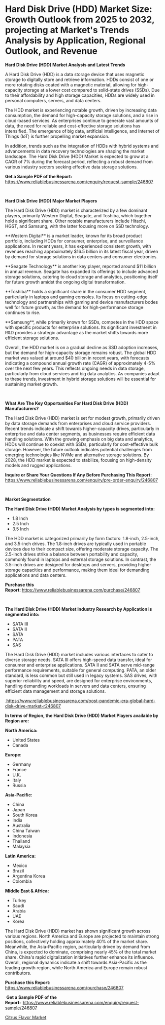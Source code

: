 <p><h1>Hard Disk Drive (HDD) Market Size: Growth Outlook from 2025 to 2032, projecting at Market's Trends Analysis by Application, Regional Outlook, and Revenue</h1></p><p><strong>Hard Disk Drive (HDD) Market Analysis and Latest Trends</strong></p>
<p><p>A Hard Disk Drive (HDD) is a data storage device that uses magnetic storage to digitally store and retrieve information. HDDs consist of one or more rotating disks coated with a magnetic material, allowing for high-capacity storage at a lower cost compared to solid-state drives (SSDs). Due to their affordability and high storage capacities, HDDs are widely used in personal computers, servers, and data centers.</p><p>The HDD market is experiencing notable growth, driven by increasing data consumption, the demand for high-capacity storage solutions, and a rise in cloud-based services. As enterprises continue to generate vast amounts of data, the need for reliable and cost-effective storage solutions has intensified. The emergence of big data, artificial intelligence, and Internet of Things (IoT) is further propelling market expansion.</p><p>In addition, trends such as the integration of HDDs with hybrid systems and advancements in data recovery technologies are shaping the market landscape. The Hard Disk Drive (HDD) Market is expected to grow at a CAGR of 7% during the forecast period, reflecting a robust demand from various industry sectors seeking effective data storage solutions.</p></p>
<p><strong>Get a Sample PDF of the Report:&nbsp;</strong> <a href="https://www.reliablebusinessarena.com/enquiry/request-sample/246807?utm_campaign=3017&utm_medium=2&utm_source=Github&utm_content=ia&utm_term=30032025&utm_id=hard-disk-drive-hdd">https://www.reliablebusinessarena.com/enquiry/request-sample/246807</a></p>
<p>&nbsp;</p>
<p><strong>Hard Disk Drive (HDD) Major Market Players</strong></p>
<p><p>The Hard Disk Drive (HDD) market is characterized by a few dominant players, primarily Western Digital, Seagate, and Toshiba, which together hold a significant share. Other notable manufacturers include Hitachi, HGST, and Samsung, with the latter focusing more on SSD technology. </p><p>**Western Digital** is a market leader, known for its broad product portfolio, including HDDs for consumer, enterprise, and surveillance applications. In recent years, it has experienced consistent growth, with revenues reaching approximately $16.5 billion in its latest fiscal year, driven by demand for storage solutions in data centers and consumer electronics.</p><p>**Seagate Technology** is another key player, reported around $11 billion in annual revenue. Seagate has expanded its offerings to include advanced storage solutions, catering to cloud storage and analytics, positioning itself for future growth amidst the ongoing digital transformation.</p><p>**Toshiba** holds a significant share in the consumer HDD segment, particularly in laptops and gaming consoles. Its focus on cutting-edge technology and partnerships with gaming and device manufacturers bodes well for future growth, as the demand for high-performance storage continues to rise.</p><p>**Samsung**, while primarily known for SSDs, competes in the HDD space with specific products for enterprise solutions. Its significant investment in R&D provides a strategic advantage as the market shifts towards more efficient storage solutions.</p><p>Overall, the HDD market is on a gradual decline as SSD adoption increases, but the demand for high-capacity storage remains robust. The global HDD market was valued at around $40 billion in recent years, with forecasts indicating a compound annual growth rate (CAGR) of approximately 4-5% over the next few years. This reflects ongoing needs in data storage, particularly from cloud services and big data analytics. As companies adapt to these trends, investment in hybrid storage solutions will be essential for sustaining market growth.</p></p>
<p>&nbsp;</p>
<p><strong>What Are The Key Opportunities For Hard Disk Drive (HDD) Manufacturers?</strong></p>
<p><p>The Hard Disk Drive (HDD) market is set for modest growth, primarily driven by data storage demands from enterprises and cloud service providers. Recent trends indicate a shift towards higher-capacity drives, particularly in enterprise and data center segments, as businesses require efficient data handling solutions. With the growing emphasis on big data and analytics, HDDs will continue to coexist with SSDs, particularly for cost-effective bulk storage. However, the future outlook indicates potential challenges from emerging technologies like NVMe and alternative storage solutions. By 2028, the HDD market is expected to stabilize, focusing on high-density models and rugged applications.</p></p>
<p><strong>Inquire or Share Your Questions If Any Before Purchasing This Report:</strong> <a href="https://www.reliablebusinessarena.com/enquiry/pre-order-enquiry/246807?utm_campaign=3017&utm_medium=2&utm_source=Github&utm_content=ia&utm_term=30032025&utm_id=hard-disk-drive-hdd">https://www.reliablebusinessarena.com/enquiry/pre-order-enquiry/246807</a></p>
<p>&nbsp;</p>
<p><strong>Market Segmentation</strong></p>
<p><strong>The Hard Disk Drive (HDD) Market Analysis by types is segmented into:</strong></p>
<p><ul><li>1.8 Inch</li><li>2.5 Inch</li><li>3.5 Inch</li></ul></p>
<p><p>The HDD market is categorized primarily by form factors: 1.8-inch, 2.5-inch, and 3.5-inch drives. The 1.8-inch drives are typically used in portable devices due to their compact size, offering moderate storage capacity. The 2.5-inch drives strike a balance between portability and capacity, commonly found in laptops and external storage solutions. In contrast, the 3.5-inch drives are designed for desktops and servers, providing higher storage capacities and performance, making them ideal for demanding applications and data centers.</p></p>
<p><strong>Purchase this Report:&nbsp;</strong><a href="https://www.reliablebusinessarena.com/purchase/246807?utm_campaign=3017&utm_medium=2&utm_source=Github&utm_content=ia&utm_term=30032025&utm_id=hard-disk-drive-hdd">https://www.reliablebusinessarena.com/purchase/246807</a></p>
<p>&nbsp;</p>
<p><strong>The Hard Disk Drive (HDD) Market Industry Research by Application is segmented into:</strong></p>
<p><ul><li>SATA III</li><li>SATA II</li><li>SATA</li><li>PATA</li><li>SAS</li></ul></p>
<p><p>The Hard Disk Drive (HDD) market includes various interfaces to cater to diverse storage needs. SATA III offers high-speed data transfer, ideal for consumer and enterprise applications. SATA II and SATA serve mid-range performance requirements, suitable for general computing. PATA, an older standard, is less common but still used in legacy systems. SAS drives, with superior reliability and speed, are designed for enterprise environments, handling demanding workloads in servers and data centers, ensuring efficient data management and storage solutions.</p></p>
<p><a href="https://www.reliablebusinessarena.com/post-pandemic-era-global-hard-disk-drive-market-r246807?utm_campaign=3017&utm_medium=2&utm_source=Github&utm_content=ia&utm_term=30032025&utm_id=hard-disk-drive-hdd">&nbsp;https://www.reliablebusinessarena.com/post-pandemic-era-global-hard-disk-drive-market-r246807</a></p>
<p><strong>In terms of Region, the Hard Disk Drive (HDD) Market Players available by Region are:</strong></p>
<p>
    <p> <strong> North America: </strong>
        <ul>
            <li>United States</li>
            <li>Canada</li>
        </ul>
        </p> 
    <p> <strong> Europe: </strong>
        <ul>
            <li>Germany</li>
            <li>France</li>
            <li>U.K.</li>
            <li>Italy</li>
            <li>Russia</li>
        </ul>
        </p> 
    <p> <strong> Asia-Pacific: </strong>
        <ul>
            <li>China</li>
            <li>Japan</li>
            <li>South Korea</li>
            <li>India</li>
            <li>Australia</li>
            <li>China Taiwan</li>
            <li>Indonesia</li>
            <li>Thailand</li>
            <li>Malaysia</li>
        </ul>
        </p> 
    <p> <strong> Latin America: </strong>
        <ul>
            <li>Mexico</li>
            <li>Brazil</li>
            <li>Argentina Korea</li>
            <li>Colombia</li>
        </ul>
        </p> 
    <p> <strong> Middle East & Africa: </strong>
        <ul>
            <li>Turkey</li>
            <li>Saudi</li>
            <li>Arabia</li>
            <li>UAE</li>
            <li>Korea</li>
        </ul>
    </p>
    </p>
<p><p>The Hard Disk Drive (HDD) market has shown significant growth across various regions. North America and Europe are projected to maintain strong positions, collectively holding approximately 40% of the market share. Meanwhile, the Asia-Pacific region, particularly driven by demand from China, is expected to dominate, comprising nearly 45% of the total market share. China's rapid digitalization initiatives further enhance its influence. Overall, regional dynamics indicate a shift towards Asia-Pacific as the leading growth region, while North America and Europe remain robust contributors.</p></p>
<p><strong>Purchase this Report: </strong><a href="https://www.reliablebusinessarena.com/purchase/246807?utm_campaign=3017&utm_medium=2&utm_source=Github&utm_content=ia&utm_term=30032025&utm_id=hard-disk-drive-hdd">https://www.reliablebusinessarena.com/purchase/246807</a></p>
<p>&nbsp;<strong>Get a Sample PDF of the Report:&nbsp;&nbsp;</strong><a href="https://www.reliablebusinessarena.com/enquiry/request-sample/246807?utm_campaign=3017&utm_medium=2&utm_source=Github&utm_content=ia&utm_term=30032025&utm_id=hard-disk-drive-hdd">https://www.reliablebusinessarena.com/enquiry/request-sample/246807</a></p>
<p><strong></strong></p>
<p><p><a href="https://github.com/boysabotzoc/Market-Research-Report-List-1/blob/main/citrus-flavor-market.md?utm_campaign=3017&utm_medium=2&utm_source=Github&utm_content=ia&utm_term=30032025&utm_id=hard-disk-drive-hdd">Citrus Flavor Market</a></p></p>